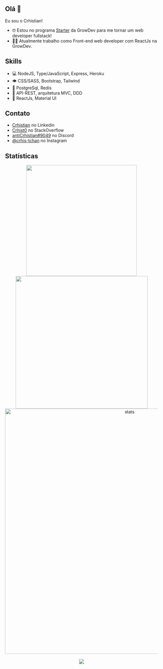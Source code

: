 ## Olá 👋
Eu sou o Crhistian!



- 🤓 Estou no programa [Starter](https://www.growdev.com.br/starter) da GrowDev para me tornar um web developer fullstack! 
- 👨‍💻 Atualmente trabalho como Front-end web developer com ReactJs na GrowDev. 

## Skills
- 💻 NodeJS, Type/JavaScript, Express, Heroku
- 👁️ CSS/SASS, Bootstrap, Tailwind
- 💾 PostgreSql, Redis
- 💭 API-REST, arquitetura MVC, DDD
- 🧩 ReactJs, Material UI

## Contato
- [Crhistian](https://www.linkedin.com/in/crhistian-de-oliveira-b35841161/) no Linkedin
- [Crhist0](https://stackoverflow.com/users/edit/18503978) no StackOverflow
- [antiCrhistian#9049](./) no Discord
- [@crhis-tchan](https://www.instagram.com/crhis_tchan/) no Instagram
 
## Statísticas
<div align="center">
<a href="https://github.com/Crhist0">
<div id="flexBox" align="center">
<img width="364px"  src="https://github-readme-stats.vercel.app/api/top-langs/?username=Crhist0&layout=compact&langs_count=7&theme=onedark"/> <img  width="435px"  src="https://github-readme-stats.vercel.app/api?username=Crhist0&show_icons=true&theme=onedark&include_all_commits=true&count_private=true"/>
</div>
<img  width="805px"  align="center" src="https://github-readme-streak-stats.herokuapp.com/?user=Crhist0&theme=onedark" alt="stats" />
 <br />
 <br />
 <div id="trophies">
<img src="https://github-profile-trophy.vercel.app/?username=Crhist0&theme=onedark&title=Stars,Followers,Commit,Repo,Issues,PullRequest,MultiLanguage&margin-w=8&margin-h=16&row=1&column=7&no-frame=true"/>
 </div>
</div>
  
  

  


